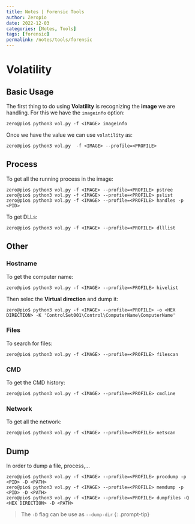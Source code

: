 ```yaml
---
title: Notes | Forensic Tools
author: Zeropio
date: 2022-12-03
categories: [Notes, Tools]
tags: [forensic]
permalink: /notes/tools/forensic
---
```


# Volatility

## Basic Usage
The first thing to do using **Volatility** is recognizing the **image** we are handling. For this we have the `imageinfo` option:
```console
zero@pio$ python3 vol.py -f <IMAGE> imageinfo
```

Once we have the value we can use `volatility` as:
```console
zero@pio$ python3 vol.py  -f <IMAGE> --profile=<PROFILE>
```

## Process
To get all the running process in the image:
```console
zero@pio$ python3 vol.py -f <IMAGE> --profile=<PROFILE> pstree
zero@pio$ python3 vol.py -f <IMAGE> --profile=<PROFILE> pslist
zero@pio$ python3 vol.py -f <IMAGE> --profile=<PROFILE> handles -p <PID>
```

To get DLLs:
```console
zero@pio$ python3 vol.py -f <IMAGE> --profile=<PROFILE> dlllist
```

## Other

### Hostname
To get the computer name:
```console
zero@pio$ python3 vol.py -f <IMAGE> --profile=<PROFILE> hivelist
```

Then selec the **Virtual direction** and dump it:
```console
zero@pio$ python3 vol.py -f <IMAGE> --profile=<PROFILE> -o <HEX DIRECTION> -K 'ControlSet001\Control\ComputerName\ComputerName'
```

### Files
To search for files:
```console
zero@pio$ python3 vol.py -f <IMAGE> --profile=<PROFILE> filescan
```

### CMD
To get the CMD history:
```console
zero@pio$ python3 vol.py -f <IMAGE> --profile=<PROFILE> cmdline
```

### Network
To get all the network:
```console
zero@pio$ python3 vol.py -f <IMAGE> --profile=<PROFILE> netscan
```

## Dump
In order to dump a file, process,...
```console
zero@pio$ python3 vol.py -f <IMAGE> --profile=<PROFILE> procdump -p <PID> -D <PATH>
zero@pio$ python3 vol.py -f <IMAGE> --profile=<PROFILE> memdump -p <PID> -D <PATH>
zero@pio$ python3 vol.py -f <IMAGE> --profile=<PROFILE> dumpfiles -Q <HEX DIRECTION> -D <PATH>
```

> The `-D` flag can be use as `--dump-dir`
{: .prompt-tip}




